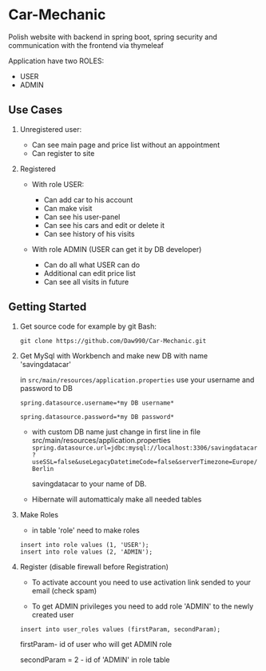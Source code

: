# Car-Mechanic

Polish website with backend in spring boot, spring security and communication with the frontend via thymeleaf 

Application have two ROLES:

- USER
- ADMIN

## Use Cases

1. Unregistered user:
   - Can see main page and price list without an appointment
   - Can register to site
  
2. Registered
   - With role USER:
     - Can add car to his account
     - Can make visit
     - Can see his user-panel
     - Can see his cars and edit or delete it
     - Can see history of his visits
    
   - With role ADMIN (USER can get it by DB developer)
     - Can do all what USER can do
     - Additional can edit price list
     - Can see all visits in future
     
## Getting Started

   1. Get source code for example by git Bash: 
      ```
      git clone https://github.com/Daw990/Car-Mechanic.git
      ```
   2. Get MySql with Workbench and make new DB with name 'savingdatacar' 
      
      in `src/main/resources/application.properties` use your username and password to DB
      
      ```
      spring.datasource.username=*my DB username*
      
      spring.datasource.password=*my DB password*
      ```
      
       - with custom DB name just change in first line in file src/main/resources/application.properties
         `spring.datasource.url=jdbc:mysql://localhost:3306/savingdatacar?useSSL=false&useLegacyDatetimeCode=false&serverTimezone=Europe/Berlin`
         
         savingdatacar to your name of DB.
         
       - Hibernate will automatticaly make all needed tables
       
   3. Make Roles
      
      - in table 'role' need to make roles
      ```
      insert into role values (1, 'USER');
      insert into role values (2, 'ADMIN');
      ```
   
   3. Register (disable firewall before Registration)
   
      - To activate account you need to use activation link sended to your email (check spam)
      
      - To get ADMIN privileges you need to add role 'ADMIN' to the newly created user  
      
      `insert into user_roles values (firstParam, secondParam);`
      
      firstParam- id of user who will get ADMIN role
      
      secondParam = 2 - id of 'ADMIN' in role table
      
  
